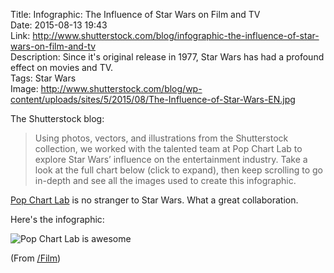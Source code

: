 Title: Infographic: The Influence of Star Wars on Film and TV  
Date: 2015-08-13 19:43  
Link: http://www.shutterstock.com/blog/infographic-the-influence-of-star-wars-on-film-and-tv  
Description: Since it's original release in 1977, Star Wars has had a profound effect on movies and TV.  
Tags: Star Wars  
Image: http://www.shutterstock.com/blog/wp-content/uploads/sites/5/2015/08/The-Influence-of-Star-Wars-EN.jpg  

The Shutterstock blog:

> Using photos, vectors, and illustrations from the Shutterstock collection, we worked with the talented team at Pop Chart Lab to explore Star Wars’ influence on the entertainment industry. Take a look at the full chart below (click to expand), then keep scrolling to go in-depth and see all the images used to create this infographic.

[Pop Chart Lab][1] is no stranger to Star Wars. What a great collaboration.

Here's the infographic:

<img class="wide" src="http://d.pr/i/1fxha+" alt="Pop Chart Lab is awesome" title="Pop Chart Lab is awesome">

(From [/Film][2])

[1]: http://popchartlab.tumblr.com/post/118123415113/may-the-fourth-be-with-you-heres-a-star-wars "Star Wars on Pop Chart Lab"
[2]: http://www.slashfilm.com/how-star-wars-changed-film/ "/Film piece on how Star Wars changed film"